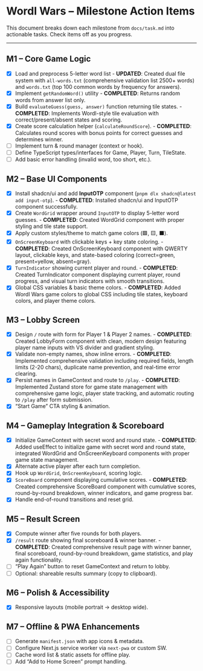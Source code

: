 # Wordl Wars – Milestone Action Items

This document breaks down each milestone from `docs/task.md` into actionable tasks. Check items off as you progress.

---

## M1 – Core Game Logic

- [x] Load and preprocess 5-letter word list - **UPDATED**: Created dual file system with `all-words.txt` (comprehensive validation list 2500+ words) and `words.txt` (top 100 common words by frequency for answers).
- [x] Implement `getRandomWord()` utility - **COMPLETED**: Returns random words from answer list only.
- [x] Build `evaluateGuess(guess, answer)` function returning tile states. - **COMPLETED**: Implements Wordl-style tile evaluation with correct/present/absent states and scoring.
- [x] Create score calculation helper (`calculateRoundScore`). - **COMPLETED**: Calculates round scores with bonus points for correct guesses and determines winner.
- [ ] Implement turn & round manager (context or hook).
- [ ] Define TypeScript types/interfaces for Game, Player, Turn, TileState.
- [ ] Add basic error handling (invalid word, too short, etc.).

## M2 – Base UI Components

- [x] Install shadcn/ui and add **InputOTP** component (`pnpm dlx shadcn@latest add input-otp`). - **COMPLETED**: Installed shadcn/ui and InputOTP component successfully.
- [x] Create `WordGrid` wrapper around `InputOTP` to display 5-letter word guesses. - **COMPLETED**: Created WordGrid component with proper styling and tile state support.
- [x] Apply custom styles/theme to match game colors (🟩, 🟨, ⬛).
- [x] `OnScreenKeyboard` with clickable keys + key state coloring. - **COMPLETED**: Created OnScreenKeyboard component with QWERTY layout, clickable keys, and state-based coloring (correct=green, present=yellow, absent=gray).
- [x] `TurnIndicator` showing current player and round. - **COMPLETED**: Created TurnIndicator component displaying current player, round progress, and visual turn indicators with smooth transitions.
- [x] Global CSS variables & basic theme colors. - **COMPLETED**: Added Wordl Wars game colors to global CSS including tile states, keyboard colors, and player theme colors.

## M3 – Lobby Screen

- [x] Design `/` route with form for Player 1 & Player 2 names. - **COMPLETED**: Created LobbyForm component with clean, modern design featuring player name inputs with VS divider and gradient styling.
- [x] Validate non-empty names, show inline errors. - **COMPLETED**: Implemented comprehensive validation including required fields, length limits (2-20 chars), duplicate name prevention, and real-time error clearing.
- [x] Persist names in GameContext and route to `/play`. - **COMPLETED**: Implemented Zustand store for game state management with comprehensive game logic, player state tracking, and automatic routing to `/play` after form submission.
- [x] “Start Game” CTA styling & animation.

## M4 – Gameplay Integration & Scoreboard

- [x] Initialize GameContext with secret word and round state. - **COMPLETED**: Added useEffect to initialize game with secret word and round state, integrated WordGrid and OnScreenKeyboard components with proper game state management.
- [x] Alternate active player after each turn completion.
- [x] Hook up `WordGrid`, `OnScreenKeyboard`, scoring logic.
- [x] `ScoreBoard` component displaying cumulative scores. - **COMPLETED**: Created comprehensive ScoreBoard component with cumulative scores, round-by-round breakdown, winner indicators, and game progress bar.
- [x] Handle end-of-round transitions and reset grid.

## M5 – Result Screen

- [x] Compute winner after five rounds for both players.
- [x] `/result` route showing final scoreboard & winner banner. - **COMPLETED**: Created comprehensive result page with winner banner, final scoreboard, round-by-round breakdown, game statistics, and play again functionality.
- [ ] “Play Again” button to reset GameContext and return to lobby.
- [ ] Optional: shareable results summary (copy to clipboard).

## M6 – Polish & Accessibility

- [x] Responsive layouts (mobile portrait → desktop wide).

## M7 – Offline & PWA Enhancements

- [ ] Generate `manifest.json` with app icons & metadata.
- [ ] Configure Next.js service worker via `next-pwa` or custom SW.
- [ ] Cache word list & static assets for offline play.
- [ ] Add “Add to Home Screen” prompt handling.

